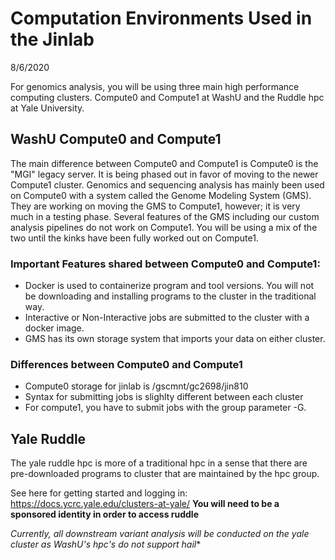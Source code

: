 # Computation Environments Used in the Jinlab
8/6/2020

For genomics analysis, you will be using three main high performance computing clusters. Compute0 and Compute1 at WashU and the Ruddle hpc at Yale University.

## WashU Compute0 and Compute1
The main difference between Compute0 and Compute1 is Compute0 is the "MGI" legacy server. It is being phased out in favor of moving to the newer Compute1 cluster.
Genomics and sequencing analysis has mainly been used on Compute0 with a system called the Genome Modeling System (GMS). 
They are working on moving the GMS to Compute1, however; it is very much in a testing phase. 
Several features of the GMS including our custom analysis pipelines do not work on Compute1. 
You will be using a mix of the two until the kinks have been fully worked out on Compute1.

### Important Features shared between Compute0 and Compute1:

- Docker is used to containerize program and tool versions. You will not be downloading and installing programs to the cluster in the traditional way. 
- Interactive or Non-Interactive jobs are submitted to the cluster with a docker image.
- GMS has its own storage system that imports your data on either cluster.

### Differences between Compute0 and Compute1
- Compute0 storage for jinlab is /gscmnt/gc2698/jin810
- Syntax for submitting jobs is slighlty different between each cluster
- For compute1, you have to submit jobs with the group parameter -G. 

## Yale Ruddle
The yale ruddle hpc is more of a traditional hpc in a sense that there are pre-downloaded programs to cluster that are maintained by the hpc group.

See here for getting started and logging in: https://docs.ycrc.yale.edu/clusters-at-yale/ **You will need to be a sponsored identity in order to access ruddle**

*Currently, all downstream variant analysis will be conducted on the yale cluster as WashU's hpc's do not support hail**

